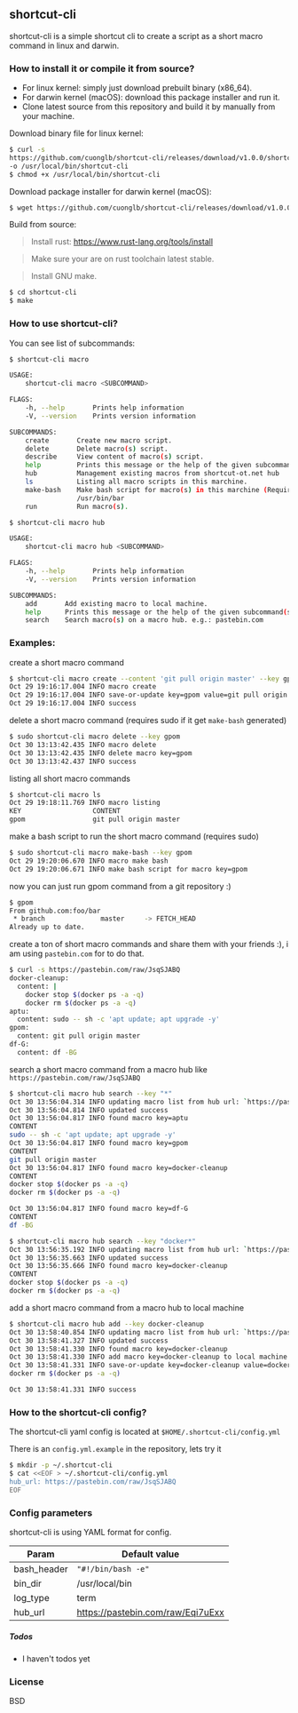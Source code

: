 ## shortcut-cli

shortcut-cli is a simple shortcut cli to create a script as a short macro command in linux and darwin.

### How to install it or compile it from source?

  - For linux kernel: simply just download prebuilt binary (x86_64).
  - For darwin kernel (macOS): download this package installer and run it.
  - Clone latest source from this repository and build it by manually from your machine.

Download binary file for linux kernel:
```sh
$ curl -s
https://github.com/cuonglb/shortcut-cli/releases/download/v1.0.0/shortcut-cli
-o /usr/local/bin/shortcut-cli
$ chmod +x /usr/local/bin/shortcut-cli
```

Download package installer for darwin kernel (macOS):
```sh
$ wget https://github.com/cuonglb/shortcut-cli/releases/download/v1.0.0/shortcut-cli-macos-installer-x64-1.0.0.pkg
```

Build from source:

> Install rust: https://www.rust-lang.org/tools/install

> Make sure your are on rust toolchain latest stable.

> Install GNU make.

```sh
$ cd shortcut-cli
$ make
```

### How to use shortcut-cli?
You can see list of subcommands:
```sh
$ shortcut-cli macro

USAGE:
    shortcut-cli macro <SUBCOMMAND>

FLAGS:
    -h, --help       Prints help information
    -V, --version    Prints version information

SUBCOMMANDS:
    create       Create new macro script.
    delete       Delete macro(s) script.
    describe     View content of macro(s) script.
    help         Prints this message or the help of the given subcommand(s)
    hub          Management existing macros from shortcut-ot.net hub
    ls           Listing all macro scripts in this marchine.
    make-bash    Make bash script for macro(s) in this marchine (Require sudo privileges) e.g.: /usr/bin/foo ;
                 /usr/bin/bar
    run          Run macro(s).
```

```sh
$ shortcut-cli macro hub

USAGE:
    shortcut-cli macro hub <SUBCOMMAND>

FLAGS:
    -h, --help       Prints help information
    -V, --version    Prints version information

SUBCOMMANDS:
    add       Add existing macro to local machine.
    help      Prints this message or the help of the given subcommand(s)
    search    Search macro(s) on a macro hub. e.g.: pastebin.com
```

### Examples:

create a short macro command
```sh
$ shortcut-cli macro create --content 'git pull origin master' --key gpom
Oct 29 19:16:17.004 INFO macro create
Oct 29 19:16:17.004 INFO save-or-update key=gpom value=git pull origin master
Oct 29 19:16:17.004 INFO success
```

delete a short macro command (requires sudo if it get `make-bash` generated)
```sh
$ sudo shortcut-cli macro delete --key gpom
Oct 30 13:13:42.435 INFO macro delete
Oct 30 13:13:42.435 INFO delete macro key=gpom
Oct 30 13:13:42.437 INFO success
```

listing all short macro commands
```sh
$ shortcut-cli macro ls
Oct 29 19:18:11.769 INFO macro listing
KEY                  CONTENT
gpom                 git pull origin master
```

make a bash script to run the short macro command (requires sudo)
```sh
$ sudo shortcut-cli macro make-bash --key gpom
Oct 29 19:20:06.670 INFO macro make bash
Oct 29 19:20:06.671 INFO make bash script for macro key=gpom
```

now you can just run gpom command from a git repository :)
```bash
$ gpom
From github.com:foo/bar
 * branch              master     -> FETCH_HEAD
Already up to date.
```

create a ton of short macro commands and share them with your friends :), i am using `pastebin.com` for to do that.

```sh
$ curl -s https://pastebin.com/raw/JsqSJABQ
docker-cleanup:
  content: |
    docker stop $(docker ps -a -q)
    docker rm $(docker ps -a -q)
aptu:
  content: sudo -- sh -c 'apt update; apt upgrade -y'
gpom:
  content: git pull origin master
df-G:
  content: df -BG
```

search a short macro command from a macro hub like `https://pastebin.com/raw/JsqSJABQ`
```sh
$ shortcut-cli macro hub search --key "*"
Oct 30 13:56:04.314 INFO updating macro list from hub url: `https://pastebin.com/raw/JsqSJABQ/Eqi7uExx`
Oct 30 13:56:04.814 INFO updated success
Oct 30 13:56:04.817 INFO found macro key=aptu
CONTENT
sudo -- sh -c 'apt update; apt upgrade -y'
Oct 30 13:56:04.817 INFO found macro key=gpom
CONTENT
git pull origin master
Oct 30 13:56:04.817 INFO found macro key=docker-cleanup
CONTENT
docker stop $(docker ps -a -q)
docker rm $(docker ps -a -q)

Oct 30 13:56:04.817 INFO found macro key=df-G
CONTENT
df -BG
```
```sh
$ shortcut-cli macro hub search --key "docker*"
Oct 30 13:56:35.192 INFO updating macro list from hub url: `https://pastebin.com/raw/JsqSJABQ/Eqi7uExx`
Oct 30 13:56:35.663 INFO updated success
Oct 30 13:56:35.666 INFO found macro key=docker-cleanup
CONTENT
docker stop $(docker ps -a -q)
docker rm $(docker ps -a -q)
```

add a short macro command from a macro hub to local machine
```sh
$ shortcut-cli macro hub add --key docker-cleanup
Oct 30 13:58:40.854 INFO updating macro list from hub url: `https://pastebin.com/raw/JsqSJABQ/Eqi7uExx`
Oct 30 13:58:41.327 INFO updated success
Oct 30 13:58:41.330 INFO found macro key=docker-cleanup
Oct 30 13:58:41.330 INFO add macro key=docker-cleanup to local machine
Oct 30 13:58:41.331 INFO save-or-update key=docker-cleanup value=docker stop $(docker ps -a -q)
docker rm $(docker ps -a -q)

Oct 30 13:58:41.331 INFO success
```

### How to the shortcut-cli config?

The shortcut-cli yaml config is located at `$HOME/.shortcut-cli/config.yml`

There is an `config.yml.example` in the repository, lets try it
```sh
$ mkdir -p ~/.shortcut-cli
$ cat <<EOF > ~/.shortcut-cli/config.yml
hub_url: https://pastebin.com/raw/JsqSJABQ
EOF
```

### Config parameters

shortcut-cli is using YAML format for config.

| Param | Default value |
| ------ | ------ |
| bash_header | `"#!/bin/bash -e"` |
| bin_dir | /usr/local/bin |
| log_type | term |
| hub_url | https://pastebin.com/raw/Eqi7uExx |

##### Todos

 - I haven't todos yet

### License
BSD
